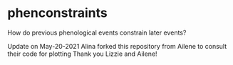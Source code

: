 # phenconstraints
How do previous phenological events constrain later events?

Update on May-20-2021
Alina forked this repository from Ailene to consult their code for plotting
Thank you Lizzie and Ailene!
